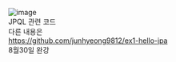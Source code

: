 ![image](https://github.com/user-attachments/assets/521a0da3-0a99-4537-8f18-6616f06212ec)
<br>
JPQL 관련 코드
<br>
다른 내용은
<br>
https://github.com/junhyeong9812/ex1-hello-jpa
<br>
8월30일 완강

